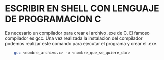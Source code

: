 # ESCRIBIR EN SHELL CON LENGUAJE DE PROGRAMACION C

Es necesario un compilador para crear el archivo .exe de C.
El famoso compilador es gcc.
Una vez realizada la instalacion del compilador podemos realizar este comando para ejecutar el programa y crear el .exe.

```bash
    gcc <nombre_archivo.c> -o <nombre_que_se_quiere_dar>
```
